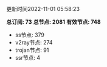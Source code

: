 更新时间2022-11-01 05:58:23

**总订阅: 73**
**总节点: 2081**
**有效节点: 748**
- ss节点: 379
- v2ray节点: 274
- trojan节点: 91
- ssr节点: 4
